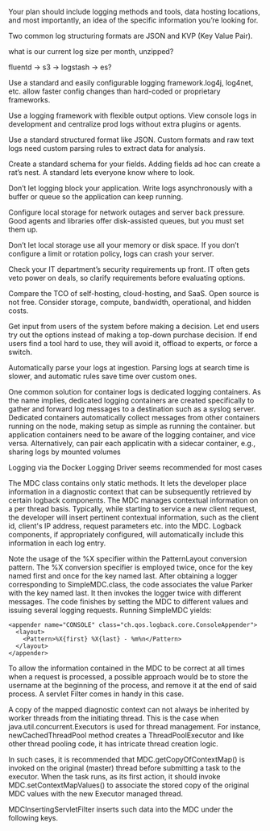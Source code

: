 Your plan should include logging methods and tools, data hosting locations, and most importantly, an idea of the specific information you’re looking for.

Two common log structuring formats are JSON and KVP (Key Value Pair).

what is our current log size per month, unzipped?

fluentd -> s3 -> logstash -> es?

Use a standard and easily configurable logging framework.log4j, log4net, etc. allow faster config changes than hard-coded or proprietary frameworks.

Use a logging framework with flexible output options. View console logs in development and centralize prod logs without extra plugins or agents.

Use a standard structured format like JSON. Custom formats and raw text logs need custom parsing rules to extract data for analysis.

Create a standard schema for your fields. Adding fields ad hoc can create a rat’s nest. A standard lets everyone know where to look.

Don’t let logging block your application. Write logs asynchronously with a buffer or queue so the application can keep running.

Configure local storage for network outages and server back pressure. Good agents and libraries offer disk-assisted queues, but you must set them up.

Don’t let local storage use all your memory or disk space. If you don’t configure a limit or rotation policy, logs can crash your server.

Check your IT department’s security requirements up front. IT often gets veto power on deals, so clarify requirements before evaluating options.

Compare the TCO of self-hosting, cloud-hosting, and SaaS. Open source is not free. Consider storage, compute, bandwidth, operational, and hidden costs.

Get input from users of the system before making a decision. Let end users try out the options instead of making a top-down purchase decision.
If end users find a tool hard to use, they will avoid it, offload to experts, or force a switch.

Automatically parse your logs at ingestion. Parsing logs at search time is slower, and automatic rules save time over custom ones.

One common solution for container logs is dedicated logging containers. As the name implies, dedicated logging containers are created specifically to gather and forward log messages to a destination such as a syslog server. Dedicated containers automatically collect messages from other containers running on the node, making setup as simple as running the container. but application containers need to be aware of the logging container, and vice versa. Alternatively, can pair each applicatin with a sidecar container, e.g., sharing logs by mounted volumes

Logging via the Docker Logging Driver seems recommended for most cases

The MDC class contains only static methods. It lets the developer place information in a diagnostic context that can be subsequently retrieved by certain logback components. The MDC manages contextual information on a per thread basis. Typically, while starting to service a new client request, the developer will insert pertinent contextual information, such as the client id, client's IP address, request parameters etc. into the MDC. Logback components, if appropriately configured, will automatically include this information in each log entry.

Note the usage of the %X specifier within the PatternLayout conversion pattern. The %X conversion specifier is employed twice, once for the key named first and once for the key named last. After obtaining a logger corresponding to SimpleMDC.class, the code associates the value Parker with the key named last. It then invokes the logger twice with different messages. The code finishes by setting the MDC to different values and issuing several logging requests. Running SimpleMDC yields:
```
<appender name="CONSOLE" class="ch.qos.logback.core.ConsoleAppender"> 
  <layout>
    <Pattern>%X{first} %X{last} - %m%n</Pattern>
  </layout> 
</appender>
```

To allow the information contained in the MDC to be correct at all times when a request is processed, a possible approach would be to store the username at the beginning of the process, and remove it at the end of said process. A servlet Filter comes in handy in this case.

A copy of the mapped diagnostic context can not always be inherited by worker threads from the initiating thread. This is the case when java.util.concurrent.Executors is used for thread management. For instance, newCachedThreadPool method creates a ThreadPoolExecutor and like other thread pooling code, it has intricate thread creation logic.

In such cases, it is recommended that MDC.getCopyOfContextMap() is invoked on the original (master) thread before submitting a task to the executor. When the task runs, as its first action, it should invoke MDC.setContextMapValues() to associate the stored copy of the original MDC values with the new Executor managed thread.

 MDCInsertingServletFilter inserts such data into the MDC under the following keys.



